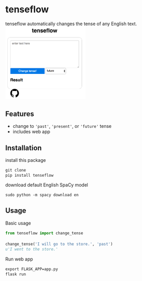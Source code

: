 # tenseflow
tenseflow automatically changes the tense of any English text.
<img src="static/screenshot.png" width="250">
## Features
- change to `'past'`, `'present'`, or `'future'` tense
- includes web app


## Installation
install this package
```
git clone 
pip install tenseflow
```
download default English SpaCy model
```
sudo python -m spacy download en
```


## Usage
Basic usage
```python
from tenseflow import change_tense

change_tense('I will go to the store.', 'past')
u'I went to the store.'
```

Run web app
```
export FLASK_APP=app.py
flask run
```